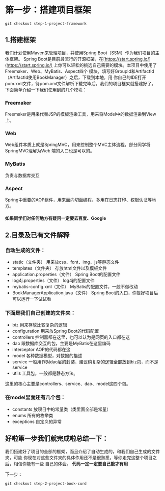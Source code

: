 # 第一步：搭建项目框架
    git checkout step-1-project-framework
## 1.搭建框架
我们计划使用Maven来管理项目，并使用Spring Boot（SSM）作为我们项目的主体框架。
Spring Boot是目前最流行的开源框架，在[https://start.spring.io/](https://start.spring.io/)
上你可以轻松的挑选自己需要的模块。本项目中使用了Freemaker、Web、MyBatis、Aspect四个
模块，填写好GroupId和ArtifactId（ArtifactId使用BookManager）之后，下载到本地，用
你自己的IDE打开pom.xml文件，待pom.xml文件解析下载完毕后，我们的项目框架就搭建好了。
下面简单介绍一下我们使用到的几个模块：
### Freemaker
Freemaker是用来代替JSP的模板渲染工具，用来将Model中的数据渲染到View上。
### Web
Web组件本质上就是SpringMVC，用来控制整个MVC主体流程，部分同学将SpringMVC理解为Web
端的入口也是可以的。
### MyBatis
负责与数据库交互
### Aspect
Spring中重要的AOP组件，用来面向切面编程，多用在日志打印、权限认证等地方。

#### **如果同学们对任何地方有疑问一定要去百度、Google**

## 2.目录及已有文件解释
### 自动生成的文件：
* static（文件夹） 用来放css、font、img、js等静态文件
* templates（文件夹） 存放html文件以及模板文件
* application.properties（文件） Spring Boot的配置文件
* log4j.properties（文件） log4j的配置文件
* mybatis-config.xml（文件） MyBatis的配置文件，一般不做改动
* BookManagerApplication.java（文件） Spring Boot的入口，你搭好项目后可以运行一下试试看

### 下面是我们自己创建的文件夹：
* biz 用来存放比较复杂的逻辑
* configuration 用来放Spring Boot的代码配置
* controllers 控制器都在这里，也可以认为是网页的入口都在这
* dao 跟数据库交互的包，主要是MyBatis在这里编码
* interceptor AOP的代码都在这
* model 各种数据模型，对数据的描述
* service 一般用作对dao层的封装，建议稍复杂的逻辑全部放到biz包，而不是service
* utils 工具包，一般都是静态方法。

这里的核心主要是controllers、service、dao、model这四个包。

### 在model里面还有几个包：
* constants 放项目中的常量类（类里面全部是常量）
* enums 所有的枚举类
* exceptions 自定义的异常

## 好啦第一步我们就完成啦总结一下：
我们搭建好了项目的全部的框架，而且介绍了自动生成的，和我们自己生成的文件夹，可能
你现在对这些文件夹的具体作用还不是很熟悉，等你走完这整个项目之后，相信你能有一些
自己的体会。
**代码一定一定要自己敲才有用**

下一步：

    git checkout step-2-project-book-curd
